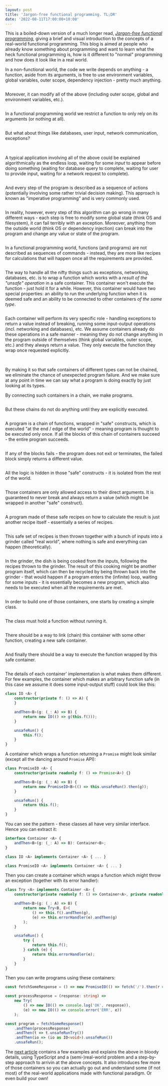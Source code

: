```yaml
---
layout: post
title: 'Jargon-free functional programming. TL;DR'
date: '2022-08-11T17:00:00+10:00'
---
```


This is a boiled-down version of a much longer read, <a href="/2022/08/24/jargon-free-functional-programming-part1.html"><em>Jargon-free functional programming</em></a>,
giving a brief and visual introduction to the concepts of a real-world functional programming. This blog is aimed at people who already know something
about programming and want to learn what the heck functional programming is, how is it different to "normal" programming and how does it look like
in a real world.

In a non-functional world, the code we write depends on anything - a function, aside from its arguments, is free to use environment variables,
global variables, outer scope, dependency injection - pretty much anything.

<img data-src="/images/jargon-free-functional-programming/Functional programming 1 1.png" alt="" />

Moreover, it can modify all of the above (including outer scope, global and environment variables, etc.).

<img data-src="/images/jargon-free-functional-programming/Functional programming 1 2.1.png" alt="" />

In a functional programming world we restrict a function to only rely on its arguments (or nothing at all).

<img data-src="/images/jargon-free-functional-programming/Functional programming 1 4.png" alt="" />

But what about things like databases, user input, network communication, exceptions?

<img data-src="/images/jargon-free-functional-programming/Functional programming 1 5.png" alt="" />
<img data-src="/images/jargon-free-functional-programming/Functional programming 1 6.png" alt="" />
<img data-src="/images/jargon-free-functional-programming/Functional programming 1 7.png" alt="" />
<img data-src="/images/jargon-free-functional-programming/Functional programming 1 8.png" alt="" />

A typical application involving all of the above could be explained algorithmically as the endless loop, waiting for some _input_ to appear
before doing something (waiting for database query to complete, waiting for user to provide input, waiting for a network request to complete).

<img data-src="/images/jargon-free-functional-programming/Functional programming 1 9.png" alt="" />

And every step of the program is described as a sequence of actions (potentially involving some rather trivial decision making).
This approach is known as "imperative programming" and is very commonly used.

<img data-src="/images/jargon-free-functional-programming/Functional programming 1 10.png" alt="" />

In reality, however, every step of this algorithm can go wrong in many different ways - each step is free to modify some global state (think OS and filesystem),
it can fail terribly with an exception. Moreover, anything from the outside world (think OS or dependency injection) can break into the program and change any value
or state of the program.

<img data-src="/images/jargon-free-functional-programming/Functional programming 1 11.png" alt="" />

In a functional programming world, functions (and programs) are not described as sequences of commands - instead, they are more like recipes
for calculations that will happen once all the requirements are provided.

<div class="content-read-marker" data-fraction="25"></div>

<img data-src="/images/jargon-free-functional-programming/Functional programming 1 12.png" alt="" />

The way to handle all the nifty things such as exceptions, networking, databases, etc. is to wrap a function which works with a _result of the "unsafe" operation_ in a
safe container. This container won't execute the function - just hold it for a while. However, this container would have two special properties: an ability to
run the underlying function when it is deemed safe and an ability to be connected to other containers _of the same type_.

<img data-src="/images/jargon-free-functional-programming/Functional programming 2 3.png" alt="" />

Each container will perform its very specific role - handling exceptions to return a value instead of breaking,
running some input-output operations (incl. networking and databases), etc. We assume containers already do these operations
in a safe manner - meaning they do not change anything in the program outside of themselves (think global variables, outer scope, etc.)
and they always return a value. They only execute the function they wrap once requested explicitly.

<img data-src="/images/jargon-free-functional-programming/Functional programming 2 4.png" alt="" />
<img data-src="/images/jargon-free-functional-programming/Functional programming 2 6.png" alt="" />

By making it so that safe containers of different types can not be chained, we eliminate the chance of unexpected program failure.
And we make sure at any point in time we can say what a program is doing exactly by just looking at its types.

By connecting such containers in a chain, we make programs.

<img data-src="/images/jargon-free-functional-programming/Functional programming 2 7.png" alt="" />

But these chains do not do anything until they are explicitly executed.

<img data-src="/images/jargon-free-functional-programming/Functional programming 2 8.png" alt="" />

A program is a chain of functions, wrapped in "safe" constructs, which is executed "at the end / edge of the world" - meaning program is thought to be executed only once.
If all the blocks of this chain of containers succeed - the entire program succeeds.

<img data-src="/images/jargon-free-functional-programming/Functional programming 2 9.png" alt="" />

If any of the blocks fails - the program does not exit or terminates, the failed block simply returns a different value.

<img data-src="/images/jargon-free-functional-programming/Functional programming 2 11.png" alt="" />

All the logic is hidden in those "safe" constructs - it is isolated from the rest of the world.

<img data-src="/images/jargon-free-functional-programming/Functional programming 1 15.png" alt="" />

Those containers are only allowed access to their direct arguments. It is guaranteed to never break and always
return a value (which might be wrapped in another "safe" construct).

<img data-src="/images/jargon-free-functional-programming/Functional programming 1 14.png" alt="" />

A program made of these safe recipes on how to calculate the result is just another recipe itself - essentially a series of recipes.

<div class="content-read-marker" data-fraction="50"></div>

<img data-src="/images/jargon-free-functional-programming/Functional programming 1 20.png" alt="" />

This safe set of recipes is then thrown together with a bunch of inputs into a grinder called "real world", where nothing is safe and everything can happen (theoretically).

<img data-src="/images/jargon-free-functional-programming/Functional programming 1 17.png" alt="" />

In the grinder, the dish is being cooked from the inputs, following the recipes thrown to the grinder.
The result of this cooking might be another program itself, which can then be recycled by being thrown back into the grinder -
that would happen if a program enters the (infinite) loop, waiting for some inputs - it is essentially becomes a new program,
which also needs to be executed when all the requirements are met.

<img data-src="/images/jargon-free-functional-programming/Functional programming 1 18.png" alt="" />

In order to build one of those containers, one starts by creating a simple class.

<img data-src="/images/jargon-free-functional-programming/Functional programming 3 5.png" alt="" />

The class must hold a function without running it.

<img data-src="/images/jargon-free-functional-programming/Functional programming 3 4.png" alt="" />

There should be a way to link (chain) this container with some other function, creating a new safe container.

<img data-src="/images/jargon-free-functional-programming/Functional programming 3 3.png" alt="" />

And finally there should be a way to execute the function wrapped by this safe container.

<img data-src="/images/jargon-free-functional-programming/Functional programming 3 7.png" alt="" />

The details of each container' implementation is what makes them different. For few examples, the container which
makes an arbitrary function safe (in this case we assume it does some input-output stuff) could look like this:

```ts
class IO <A> {
    constructor(private f: () => A) {
    }

    andThen<B>(g: (_: A) => B) {
        return new IO(() => g(this.f()));
    }

    unsafeRun() {
        this.f();
    }
}
```

<div class="content-read-marker" data-fraction="75"></div>

A container which wraps a function returning a `Promise` might look similar (except all the dancing around `Promise` API):

```ts
class PromiseIO <A> {
    constructor(private readonly f: () => Promise<A>) {}

    andThen<B>(g: (_: A) => B) {
        return new PromiseIO<B>(() => this.unsafeRun().then(g));
    }

    unsafeRun() {
        return this.f();
    }
}
```

You can see the pattern - these classes all have very similar interface. Hence you can extract it:

```ts
interface Container <A> {
    andThen<B>(g: (_: A) => B): Container<B>;
}

class IO <A> implements Container <A> { ... }

class PromiseIO <A> implements Container <A> { ... }
```

Then you can create a container which wraps a function which might throw an exception (together with its error handler):

```ts
class Try <A> implements Container <A> {
    constructor(private readonly f: () => Container<A>, private readonly errorHandler: (_: unknown) => Container<A>) {}

    andThen<B>(g: (_: A) => B) {
        return new Try<B, E>(
            () => this.f().andThen(g),
            (e) => this.errorHandler(e).andThen(g)
        );
    }

    unsafeRun() {
        try {
            return this.f();
        } catch (e) {
            return this.errorHandler(e);
        }
    }
}
```

Then you can write programs using these containers:

```ts
const fetchSomeResponse = () => new PromiseIO(() => fetch('/').then(r => r.text()));

const processResponse = (response: string) =>
    new Try(
        () => new IO(() => console.log('OK', response)),
        (e) => new IO(() => console.error('ERR', e))
    );

const program = fetchSomeResponse()
    .andThen(processResponse)
    .andThen(t => t.unsafeRunTry())
    .andThen(io => (io as IO<void>).unsafeRun())
    .unsafeRun();
```

The <a href="/2022/08/24/jargon-free-functional-programming-part1.html">next article</a> contains a few examples and explains the above in bloody details,
using TypeScript and a (semi-)real-world problem and a step-by-step approach to arrivin at the above concepts.
It also introduces few more of those containers so you can actually go out and understand some (if not most)
of the real-world applications made with functional paradigm. Or even build your own!

<div class="content-read-marker" data-fraction="100"></div>
